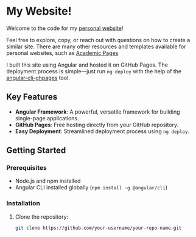 # My Website!

Welcome to the code for my [personal website](https://sohaibcs1.github.io/sohaib/)!

Feel free to explore, copy, or reach out with questions on how to create a similar site. There are many other resources and templates available for personal websites, such as [Academic Pages](https://academicpages.github.io/)

I built this site using Angular and hosted it on GitHub Pages. The deployment process is simple—just run `ng deploy` with the help of the [angular-cli-ghpages](https://github.com/angular-schule/angular-cli-ghpages) tool.

## Key Features
- **Angular Framework**: A powerful, versatile framework for building single-page applications.
- **GitHub Pages**: Free hosting directly from your GitHub repository.
- **Easy Deployment**: Streamlined deployment process using `ng deploy`.

## Getting Started

### Prerequisites
- Node.js and npm installed
- Angular CLI installed globally (`npm install -g @angular/cli`)

### Installation
1. Clone the repository:
   ```bash
   git clone https://github.com/your-username/your-repo-name.git
